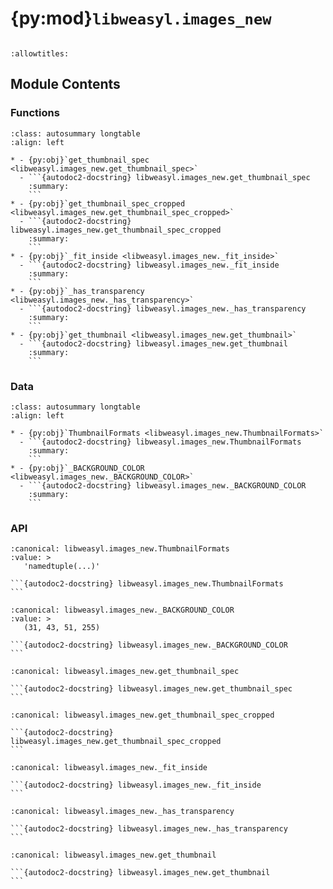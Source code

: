 # {py:mod}`libweasyl.images_new`

```{py:module} libweasyl.images_new
```

```{autodoc2-docstring} libweasyl.images_new
:allowtitles:
```

## Module Contents

### Functions

````{list-table}
:class: autosummary longtable
:align: left

* - {py:obj}`get_thumbnail_spec <libweasyl.images_new.get_thumbnail_spec>`
  - ```{autodoc2-docstring} libweasyl.images_new.get_thumbnail_spec
    :summary:
    ```
* - {py:obj}`get_thumbnail_spec_cropped <libweasyl.images_new.get_thumbnail_spec_cropped>`
  - ```{autodoc2-docstring} libweasyl.images_new.get_thumbnail_spec_cropped
    :summary:
    ```
* - {py:obj}`_fit_inside <libweasyl.images_new._fit_inside>`
  - ```{autodoc2-docstring} libweasyl.images_new._fit_inside
    :summary:
    ```
* - {py:obj}`_has_transparency <libweasyl.images_new._has_transparency>`
  - ```{autodoc2-docstring} libweasyl.images_new._has_transparency
    :summary:
    ```
* - {py:obj}`get_thumbnail <libweasyl.images_new.get_thumbnail>`
  - ```{autodoc2-docstring} libweasyl.images_new.get_thumbnail
    :summary:
    ```
````

### Data

````{list-table}
:class: autosummary longtable
:align: left

* - {py:obj}`ThumbnailFormats <libweasyl.images_new.ThumbnailFormats>`
  - ```{autodoc2-docstring} libweasyl.images_new.ThumbnailFormats
    :summary:
    ```
* - {py:obj}`_BACKGROUND_COLOR <libweasyl.images_new._BACKGROUND_COLOR>`
  - ```{autodoc2-docstring} libweasyl.images_new._BACKGROUND_COLOR
    :summary:
    ```
````

### API

````{py:data} ThumbnailFormats
:canonical: libweasyl.images_new.ThumbnailFormats
:value: >
   'namedtuple(...)'

```{autodoc2-docstring} libweasyl.images_new.ThumbnailFormats
```

````

````{py:data} _BACKGROUND_COLOR
:canonical: libweasyl.images_new._BACKGROUND_COLOR
:value: >
   (31, 43, 51, 255)

```{autodoc2-docstring} libweasyl.images_new._BACKGROUND_COLOR
```

````

````{py:function} get_thumbnail_spec(size, height)
:canonical: libweasyl.images_new.get_thumbnail_spec

```{autodoc2-docstring} libweasyl.images_new.get_thumbnail_spec
```
````

````{py:function} get_thumbnail_spec_cropped(rect, height)
:canonical: libweasyl.images_new.get_thumbnail_spec_cropped

```{autodoc2-docstring} libweasyl.images_new.get_thumbnail_spec_cropped
```
````

````{py:function} _fit_inside(rect, size)
:canonical: libweasyl.images_new._fit_inside

```{autodoc2-docstring} libweasyl.images_new._fit_inside
```
````

````{py:function} _has_transparency(image)
:canonical: libweasyl.images_new._has_transparency

```{autodoc2-docstring} libweasyl.images_new._has_transparency
```
````

````{py:function} get_thumbnail(image_file, bounds=None)
:canonical: libweasyl.images_new.get_thumbnail

```{autodoc2-docstring} libweasyl.images_new.get_thumbnail
```
````
